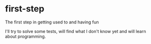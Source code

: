 # first-step
The first step in getting used to and having fun

I'll try to solve some tests, will find what I don't know yet and will learn about programming.
